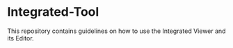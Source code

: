 # Integrated-Tool
This repository contains guidelines on how to use the Integrated Viewer and its Editor.
